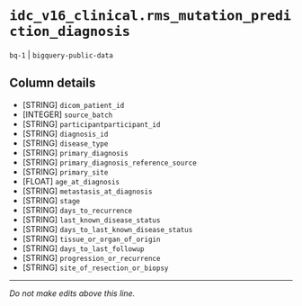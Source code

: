 # `idc_v16_clinical.rms_mutation_prediction_diagnosis`
`bq-1` | `bigquery-public-data`

## Column details
* [STRING]    `dicom_patient_id`
* [INTEGER]   `source_batch`
* [STRING]    `participantparticipant_id`
* [STRING]    `diagnosis_id`
* [STRING]    `disease_type`
* [STRING]    `primary_diagnosis`
* [STRING]    `primary_diagnosis_reference_source`
* [STRING]    `primary_site`
* [FLOAT]     `age_at_diagnosis`
* [STRING]    `metastasis_at_diagnosis`
* [STRING]    `stage`
* [STRING]    `days_to_recurrence`
* [STRING]    `last_known_disease_status`
* [STRING]    `days_to_last_known_disease_status`
* [STRING]    `tissue_or_organ_of_origin`
* [STRING]    `days_to_last_followup`
* [STRING]    `progression_or_recurrence`
* [STRING]    `site_of_resection_or_biopsy`

-------------------------------------------------------------------------------
*Do not make edits above this line.*
